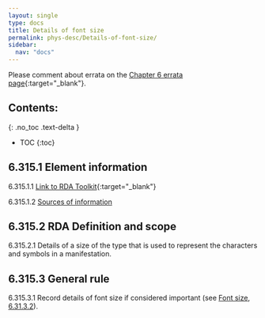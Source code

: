 ```yaml
---
layout: single
type: docs
title: Details of font size
permalink: phys-desc/Details-of-font-size/
sidebar:
  nav: "docs"
---
```


Please comment about errata on the [Chapter 6 errata page](https://docs.google.com/document/d/1mb67GUCT1bbQjywyeTpbjpWDe5iymT3qJ7jeoof5Ra4/edit#heading=h.35qv7ipun34x){:target="_blank"}.

## Contents:
{: .no_toc .text-delta }

- TOC
{:toc}

## 6.315.1 Element information

<a name="6.315.1.1">6.315.1.1</a> [Link to RDA Toolkit](https://beta.rdatoolkit.org/en-US_ala-d818f2c6-cced-357b-87ca-a4b482a249c4){:target="_blank"}

<a name="6.315.1.2">6.315.1.2</a> [Sources of information](/DCRMR/phys-desc/#6011-sources-of-information) 

## 6.315.2 RDA Definition and scope

<a name="6.315.2.1">6.315.2.1</a> Details of a size of the type that is used to represent the characters and symbols in a manifestation.

## 6.315.3 General rule 

<a name="6.315.3.1">6.315.3.1</a> Record details of font size if considered important (see [Font size](/DCRMR/phys-desc/Font-size/), [6.31.3.2](/DCRMR/phys-desc/Font-size/#6.31.3.2)).
